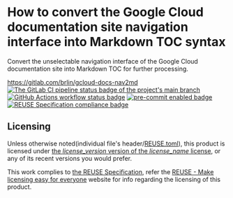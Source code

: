 # How to convert the Google Cloud documentation site navigation interface into Markdown TOC syntax

Convert the unselectable navigation interface of the Google Cloud documentation site into Markdown TOC for further processing.

<https://gitlab.com/brlin/gcloud-docs-nav2md>  
[![The GitLab CI pipeline status badge of the project's `main` branch](https://gitlab.com/brlin/gcloud-docs-nav2md/badges/main/pipeline.svg?ignore_skipped=true "Click here to check out the comprehensive status of the GitLab CI pipelines")](https://gitlab.com/brlin/gcloud-docs-nav2md/-/pipelines) [![GitHub Actions workflow status badge](https://github.com/brlin-tw/gcloud-docs-nav2md/actions/workflows/check-potential-problems.yml/badge.svg "GitHub Actions workflow status")](https://github.com/brlin-tw/gcloud-docs-nav2md/actions/workflows/check-potential-problems.yml) [![pre-commit enabled badge](https://img.shields.io/badge/pre--commit-enabled-brightgreen?logo=pre-commit&logoColor=white "This project uses pre-commit to check potential problems")](https://pre-commit.com/) [![REUSE Specification compliance badge](https://api.reuse.software/badge/gitlab.com/brlin/gcloud-docs-nav2md "This project complies to the REUSE specification to decrease software licensing costs")](https://api.reuse.software/info/gitlab.com/brlin/gcloud-docs-nav2md)

## Licensing

Unless otherwise noted(individual file's header/[REUSE.toml](REUSE.toml)), this product is licensed under [the _license_version_ version of the _license_name_ license](_license_url_), or any of its recent versions you would prefer.

This work complies to [the REUSE Specification](https://reuse.software/spec/), refer the [REUSE - Make licensing easy for everyone](https://reuse.software/) website for info regarding the licensing of this product.
